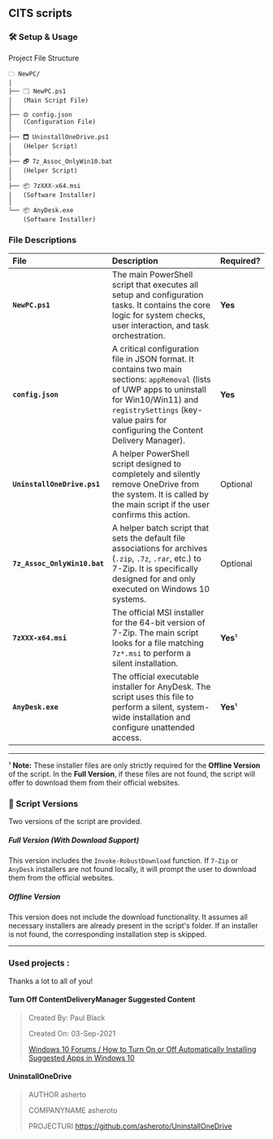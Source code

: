 ## CITS scripts

### 🛠 Setup & Usage

Project File Structure

```
🗀 NewPC/
│
├── 🗔 NewPC.ps1
│   (Main Script File)
│
├── ⏣ config.json
│   (Configuration File)
│
├── 🗖 UninstallOneDrive.ps1
│   (Helper Script)
│
├── 🗗 7z_Assoc_OnlyWin10.bat
│   (Helper Script)
│
├── 📦 7zXXX-x64.msi
│   (Software Installer)
│
└── 📦 AnyDesk.exe
    (Software Installer)
```

### File Descriptions

| File | Description | Required? |
| :--- | :--- | :--- |
| **`NewPC.ps1`** | The main PowerShell script that executes all setup and configuration tasks. It contains the core logic for system checks, user interaction, and task orchestration. | **Yes** |
| **`config.json`** | A critical configuration file in JSON format. It contains two main sections: `appRemoval` (lists of UWP apps to uninstall for Win10/Win11) and `registrySettings` (key-value pairs for configuring the Content Delivery Manager). | **Yes** |
| **`UninstallOneDrive.ps1`** | A helper PowerShell script designed to completely and silently remove OneDrive from the system. It is called by the main script if the user confirms this action. | Optional |
| **`7z_Assoc_OnlyWin10.bat`** | A helper batch script that sets the default file associations for archives (`.zip`, `.7z`, `.rar`, etc.) to 7-Zip. It is specifically designed for and only executed on Windows 10 systems. | Optional |
| **`7zXXX-x64.msi`** | The official MSI installer for the 64-bit version of 7-Zip. The main script looks for a file matching `7z*.msi` to perform a silent installation. | **Yes**¹ |
| **`AnyDesk.exe`** | The official executable installer for AnyDesk. The script uses this file to perform a silent, system-wide installation and configure unattended access. | **Yes**¹ |

---
¹ **Note:** These installer files are only strictly required for the **Offline Version** of the script. In the **Full Version**, if these files are not found, the script will offer to download them from their official websites.

### 📜 Script Versions

Two versions of the script are provided.

##### Full Version (With Download Support)
This version includes the `Invoke-RobustDownload` function. If `7-Zip` or `AnyDesk` installers are not found locally, it will prompt the user to download them from the official websites.

##### Offline Version
This version does not include the download functionality. It assumes all necessary installers are already present in the script's folder. If an installer is not found, the corresponding installation step is skipped.

---

### Used projects :
Thanks a lot to all of you!
#### Turn Off ContentDeliveryManager Suggested Content
> Created By: Paul Black
>
> Created On: 03-Sep-2021
>
> [Windows 10 Forums / How to Turn On or Off Automatically Installing Suggested Apps in Windows 10](https://www.tenforums.com/tutorials/68217-turn-off-automatic-installation-suggested-apps-windows-10-a.HTML)
#### UninstallOneDrive
> AUTHOR asherto
>
> COMPANYNAME asheroto
>
> PROJECTURI https://github.com/asheroto/UninstallOneDrive
